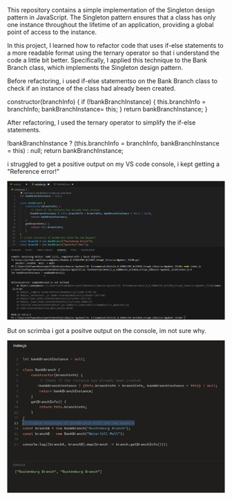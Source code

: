 This repository contains a simple implementation of the Singleton design pattern in JavaScript. The Singleton pattern ensures that a class has only one instance throughout the lifetime of an application, providing a global point of access to the instance.

In this project, I learned how to refactor code that uses if-else statements to a more readable format using the ternary operator so that i understand the code a little bit better. Specifically, I applied this technique to the Bank Branch class, which implements the Singleton design pattern.

Before refactoring, i used if-else statementso on the Bank Branch class to check if an instance of the class had already been created.

constructor(branchInfo) {
    if (!bankBranchInstance) {
  this.branchInfo = branchInfo;
  bankBranchInstance= this;
}
    return bankBranchInstance;
     }

After refactoring, I used the ternary operator to simplify the if-else statements. 

 !bankBranchInstance ? (this.branchInfo = branchInfo, bankBranchInstance = this) : null;
        return bankBranchInstance;


i struggled to get a positive output on my VS code console, i kept getting a "Reference error!"

![alt text](<VSC console.png>)

But on scrimba i got a positve output on the console, im not sure why.

![alt text](<Scrimba console.png>)

